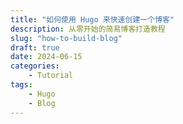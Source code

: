 ```yaml
---
title: "如何使用 Hugo 来快速创建一个博客"
description: 从零开始的简易博客打造教程
slug: "how-to-build-blog"
draft: true
date: 2024-06-15
categories:
    - Tutorial
tags:
    - Hugo
    - Blog
---
```

